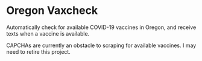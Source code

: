 # Oregon Vaxcheck

Automatically check for available COVID-19 vaccines in Oregon, and receive texts when a vaccine is available.

CAPCHAs are currently an obstacle to scraping for available vaccines. I may need to retire this project.
